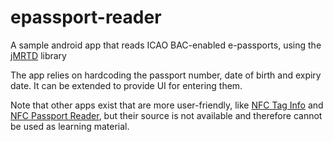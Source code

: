 # epassport-reader
A sample android app that reads ICAO BAC-enabled e-passports, using the [jMRTD](http://jmrtd.org/) library

The app relies on hardcoding the passport number, date of birth and expiry date. It can be extended to provide UI for entering them.

Note that other apps exist that are more user-friendly, like [NFC Tag Info](https://play.google.com/store/apps/details?id=at.mroland.android.apps.nfctaginfo)
and [NFC Passport Reader](https://play.google.com/store/apps/details?id=nl.innovalor.nfciddocshowcase), but their source is not available
and therefore cannot be used as learning material.
